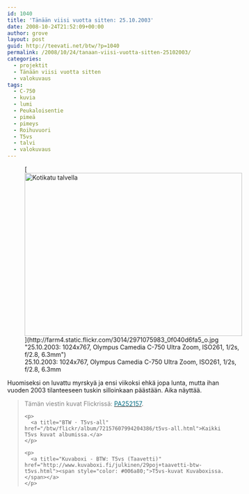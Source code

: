 ```yaml
---
id: 1040
title: 'Tänään viisi vuotta sitten: 25.10.2003'
date: 2008-10-24T21:52:09+00:00
author: grove
layout: post
guid: http://teevati.net/btw/?p=1040
permalink: /2008/10/24/tanaan-viisi-vuotta-sitten-25102003/
categories:
  - projektit
  - Tänään viisi vuotta sitten
  - valokuvaus
tags:
  - C-750
  - kuvia
  - lumi
  - Peukaloisentie
  - pimeä
  - pimeys
  - Roihuvuori
  - T5vs
  - talvi
  - valokuvaus
---
```

<figure style="width: 500px" class="wp-caption aligncenter">[<img title="Kotikatu talvella" src="http://farm4.static.flickr.com/3014/2971075983_9ddcbc6034.jpg" alt="Kotikatu talvella" width="500" height="375" />](http://farm4.static.flickr.com/3014/2971075983_0f040d6fa5_o.jpg "25.10.2003: 1024x767, Olympus Camedia C-750 Ultra Zoom, ISO261, 1/2s, f/2.8, 6.3mm")<figcaption class="wp-caption-text">25.10.2003: 1024x767, Olympus Camedia C-750 Ultra Zoom, ISO261, 1/2s, f/2.8, 6.3mm</figcaption></figure> 

<p style="text-align: center;">
  <p>
    Huomiseksi on luvattu myrskyä ja ensi viikoksi ehkä jopa lunta, mutta ihan vuoden 2003 tilanteeseen tuskin silloinkaan päästään. Aika näyttää.
  </p>
  
  <blockquote>
    <p>
      <span style="color: #808080;">Tämän viestin kuvat Flickrissä: </span><a title="PA252157 on Flickr" href="http://flickr.com/photos/teevati/2971075983/"><span style="color: #006a80;">PA252157</span></a>.
    </p>
    
    <p>
      <a title="BTW · T5vs-all" href="/btw/flickr/album/72157607994204386/t5vs-all.html">Kaikki T5vs kuvat albumissa.</a>
    </p>
    
    <p>
      <a title="Kuvaboxi - BTW: T5vs (Taavetti)" href="http://www.kuvaboxi.fi/julkinen/29poj+taavetti-btw-t5vs.html"><span style="color: #006a80;">T5vs-kuvat Kuvaboxissa.</span></a>
    </p>
  </blockquote>